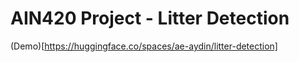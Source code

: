 # AIN420 Project - Litter Detection

(Demo)[https://huggingface.co/spaces/ae-aydin/litter-detection]
